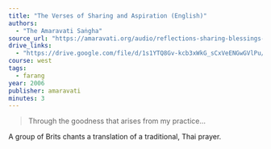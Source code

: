 ```yaml
---
title: "The Verses of Sharing and Aspiration (English)"
authors:
  - "The Amaravati Saṅgha"
source_url: "https://amaravati.org/audio/reflections-sharing-blessings-pali-page-32/"
drive_links:
  - "https://drive.google.com/file/d/1s1YTQ8Gv-kcb3xWkG_sCxVeENGwGVlPu/view?usp=drivesdk"
course: west
tags:
  - farang
year: 2006
publisher: amaravati
minutes: 3
---
```


> Through the goodness that arises from my practice...

A group of Brits chants a translation of a traditional, Thai prayer.
